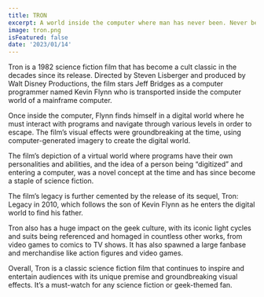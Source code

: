 ```yaml
---
title: TRON
excerpt: A world inside the computer where man has never been. Never before now. Trapped inside an electronic arena, where love, and escape, do not compute!
image: tron.png
isFeatured: false
date: '2023/01/14'
---
```


Tron is a 1982 science fiction film that has become a cult classic in the decades since its release. Directed by Steven Lisberger and produced by Walt Disney Productions, the film stars Jeff Bridges as a computer programmer named Kevin Flynn who is transported inside the computer world of a mainframe computer.

Once inside the computer, Flynn finds himself in a digital world where he must interact with programs and navigate through various levels in order to escape. The film’s visual effects were groundbreaking at the time, using computer-generated imagery to create the digital world.

The film’s depiction of a virtual world where programs have their own personalities and abilities, and the idea of a person being “digitized” and entering a computer, was a novel concept at the time and has since become a staple of science fiction.

The film’s legacy is further cemented by the release of its sequel, Tron: Legacy in 2010, which follows the son of Kevin Flynn as he enters the digital world to find his father.

Tron also has a huge impact on the geek culture, with its iconic light cycles and suits being referenced and homaged in countless other works, from video games to comics to TV shows. It has also spawned a large fanbase and merchandise like action figures and video games.

Overall, Tron is a classic science fiction film that continues to inspire and entertain audiences with its unique premise and groundbreaking visual effects. It’s a must-watch for any science fiction or geek-themed fan.
